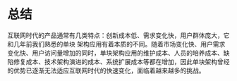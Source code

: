 
# 总结

   互联网时代的产品通常有几类特点：创新成本低、需求变化快，用户群体庞大，它和几年前我们熟悉的单块
架构应用有着本质的不同。随着市场变化快、用户需求变化快、用户访问量增加的同时，单块架构应用的维护成本、人员的培养成本、缺陷修复成本、技术架构演进的成本、系统扩展成本等都在增加，因此单块架构曾经的优势已逐渐无法适应互联网时代的快速变化，面临着越来越多的挑战。